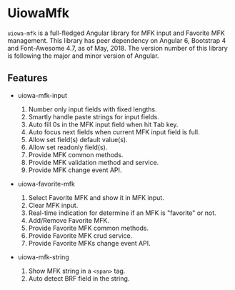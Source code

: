 # UiowaMfk 

```uiowa-mfk``` is a full-fledged Angular library for MFK input and Favorite MFK management. This library has peer dependency on Angular 6, Bootstrap 4 and Font-Awesome 4.7, as of May, 2018. The version number of this library is following the major and minor version of Angular.

## Features

* uiowa-mfk-input

  1. Number only input fields with fixed lengths.
  2. Smartly handle paste strings for input fields.
  3. Auto fill 0s in the MFK input field when hit <kbd>Tab</kbd> key.
  4. Auto focus next fields when current MFK input field is full.
  5. Allow set field(s) default value(s).
  6. Allow set readonly field(s).
  7. Provide MFK common methods.
  8. Provide MFK validation method and service.
  9. Provide MFK change event API.

* uiowa-favorite-mfk

  1. Select Favorite MFK and show it in MFK input.
  2. Clear MFK input.
  3. Real-time indication for determine if an MFK is "favorite" or not.
  4. Add/Remove Favorite MFK.
  5. Provide Favorite MFK common methods.
  6. Provide Favorite MFK crud service.
  7. Provide Favorite MFKs change event API.

* uiowa-mfk-string

  1. Show MFK string in a ```<span>``` tag.
  2. Auto detect BRF field in the string.

